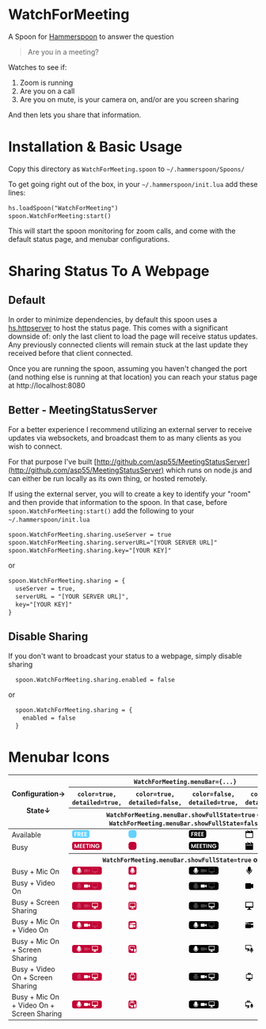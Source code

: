 # WatchForMeeting
A Spoon for [Hammerspoon](http://hammerspoon.org) to answer the question
> Are you in a meeting?

Watches to see if:
1) Zoom is running
2) Are you on a call
3) Are you on mute, is your camera on, and/or are you screen sharing

And then lets you share that information.

# Installation & Basic Usage
Copy this directory as `WatchForMeeting.spoon` to `~/.hammerspoon/Spoons/`

To get going right out of the box, in your `~/.hammerspoon/init.lua` add these lines:
```
hs.loadSpoon("WatchForMeeting")
spoon.WatchForMeeting:start()
```

This will start the spoon monitoring for zoom calls, and come with the default status page, and menubar configurations.

# Sharing Status To A Webpage

## Default
In order to minimize dependencies, by default this spoon uses a [hs.httpserver](https://www.hammerspoon.org/docs/hs.httpserver.html) to host the status page. This comes with a significant downside of: only the last client to load the page will receive status updates. Any previously connected clients will remain stuck at the last update they received before that client connected.

Once you are running the spoon, assuming you haven't changed the port (and nothing else is running at that location) you can reach your status page at http://localhost:8080

## Better - MeetingStatusServer
For a better experience I recommend utilizing an external server to receive updates via websockets, and broadcast them to as many clients as you wish to connect.

For that purpose I've built [http://github.com/asp55/MeetingStatusServer](http://github.com/asp55/MeetingStatusServer) which runs on node.js and can either be run locally as its own thing, or hosted remotely.

If using the external server, you will to create a key to identify your "room" and then provide that information to the spoon. 
In that case, before `spoon.WatchForMeeting:start()` add the following to your `~/.hammerspoon/init.lua`

```
spoon.WatchForMeeting.sharing.useServer = true
spoon.WatchForMeeting.sharing.serverURL="[YOUR SERVER URL]"
spoon.WatchForMeeting.sharing.key="[YOUR KEY]"
```

or 

```
spoon.WatchForMeeting.sharing = {
  useServer = true,
  serverURL = "[YOUR SERVER URL]",
  key="[YOUR KEY]"
}
```

## Disable Sharing
If you don't want to broadcast your status to a webpage, simply disable sharing
```
  spoon.WatchForMeeting.sharing.enabled = false
```
or
```
  spoon.WatchForMeeting.sharing = {
    enabled = false
  }
```

# Menubar Icons
<table>
  <thead>
  <tr>
  <th rowspan="3">
    Configuration&#8594;<br/><br/>
    State&#8595;
  </th>
  <th colspan="4"><code>WatchForMeeting.menuBar={...}</code></th>
  </tr>
  <tr>
  <th><code>color=true,</code><br/><code>detailed=true,</code></th>
  <th><code>color=true,</code><br/><code>detailed=false,</code></th>
  <th><code>color=false,</code><br/><code>detailed=true,</code></th>
  <th><code>color=false,</code><br/><code>detailed=false,</code></th>
  </tr>
  <tr>
  <th colspan="4"><code>WatchForMeeting.menuBar.showFullState=true</code> or <code>WatchForMeeting.menuBar.showFullState=false</code></th>
  </tr>
  </thead>
  <tbody>
    <tr>
      <td>Available</td>
      <td><img src="https://raw.githubusercontent.com/asp55/WatchForMeeting/main/menubar-icons/Color/Detailed/Free.png" alt="Free slash Available" height="16" /></td>
<td><img src="https://raw.githubusercontent.com/asp55/WatchForMeeting/main/menubar-icons/Color/Minimal/Free.png" alt="Free slash Available" height="16" /></td>
<td><img src="https://raw.githubusercontent.com/asp55/WatchForMeeting/main/menubar-icons/Template/Detailed/Free.png" alt="Free slash Available" height="16" /></td>
<td><img src="https://raw.githubusercontent.com/asp55/WatchForMeeting/main/menubar-icons/Template/Minimal/Free.png" alt="Free slash Available" height="16" /></td>
    </tr>
    <tr>
      <td>Busy</td>
      <td><img src="https://raw.githubusercontent.com/asp55/WatchForMeeting/main/menubar-icons/Color/Detailed/Meeting.png" alt="In meeting, no additional status" height="16"></td>
<td><img src="https://raw.githubusercontent.com/asp55/WatchForMeeting/main/menubar-icons/Color/Minimal/Meeting.png" alt="In meeting, no additional status" height="16"></td>
<td><img src="https://raw.githubusercontent.com/asp55/WatchForMeeting/main/menubar-icons/Template/Detailed/Meeting.png" alt="In meeting, no additional status" height="16"></td>
<td><img src="https://raw.githubusercontent.com/asp55/WatchForMeeting/main/menubar-icons/Template/Minimal/Meeting.png" alt="In meeting, no additional status" height="16"></td>
    </tr>
  <tr>
  <td></td>
  <th colspan="4"><code>WatchForMeeting.menuBar.showFullState=true</code> only</th>
  </tr>
    <tr>
      <td>Busy + Mic On</td>
      <td><img src="https://raw.githubusercontent.com/asp55/WatchForMeeting/main/menubar-icons/Color/Detailed/Meeting-Mic.png" alt="In meeting, mic:on, video:off, screensharing:off" height="16"></td>
<td><img src="https://raw.githubusercontent.com/asp55/WatchForMeeting/main/menubar-icons/Color/Minimal/Meeting-Mic.png" alt="In meeting, mic:on, video:off, screensharing:off" height="16"></td>
<td><img src="https://raw.githubusercontent.com/asp55/WatchForMeeting/main/menubar-icons/Template/Detailed/Meeting-Mic.png" alt="In meeting, mic:on, video:off, screensharing:off" height="16"></td>
<td><img src="https://raw.githubusercontent.com/asp55/WatchForMeeting/main/menubar-icons/Template/Minimal/Meeting-Mic.png" alt="In meeting, mic:on, video:off, screensharing:off" height="16"></td>
    </tr>
    <tr>
      <td>Busy + Video On</td>
    <td><img src="https://raw.githubusercontent.com/asp55/WatchForMeeting/main/menubar-icons/Color/Detailed/Meeting-Vid.png" alt="In meeting, mic:off, video:on, screensharing:off" height="16"></td>
<td><img src="https://raw.githubusercontent.com/asp55/WatchForMeeting/main/menubar-icons/Color/Minimal/Meeting-Vid.png" alt="In meeting, mic:off, video:on, screensharing:off" height="16"></td>
<td><img src="https://raw.githubusercontent.com/asp55/WatchForMeeting/main/menubar-icons/Template/Detailed/Meeting-Vid.png" alt="In meeting, mic:off, video:on, screensharing:off" height="16"></td>
<td><img src="https://raw.githubusercontent.com/asp55/WatchForMeeting/main/menubar-icons/Template/Minimal/Meeting-Vid.png" alt="In meeting, mic:off, video:on, screensharing:off" height="16"></td>
    </tr>
    <tr>
      <td>Busy + Screen Sharing</td>
      <td><img src="https://raw.githubusercontent.com/asp55/WatchForMeeting/main/menubar-icons/Color/Detailed/Meeting-Screen.png" alt="In meeting, mic:off, video:off, screensharing:on" height="16"></td>
<td><img src="https://raw.githubusercontent.com/asp55/WatchForMeeting/main/menubar-icons/Color/Minimal/Meeting-Screen.png" alt="In meeting, mic:off, video:off, screensharing:on" height="16"></td>
<td><img src="https://raw.githubusercontent.com/asp55/WatchForMeeting/main/menubar-icons/Template/Detailed/Meeting-Screen.png" alt="In meeting, mic:off, video:off, screensharing:on" height="16"></td>
<td><img src="https://raw.githubusercontent.com/asp55/WatchForMeeting/main/menubar-icons/Template/Minimal/Meeting-Screen.png" alt="In meeting, mic:off, video:off, screensharing:on" height="16"></td>
    </tr>
    <tr>
      <td>Busy + Mic On + Video On</td>
      <td><img src="https://raw.githubusercontent.com/asp55/WatchForMeeting/main/menubar-icons/Color/Detailed/Meeting-Mic-Vid.png" alt="In meeting, mic:on, video:on, screensharing:off" height="16"></td>
<td><img src="https://raw.githubusercontent.com/asp55/WatchForMeeting/main/menubar-icons/Color/Minimal/Meeting-Mic-Vid.png" alt="In meeting, mic:on, video:on, screensharing:off" height="16"></td>
<td><img src="https://raw.githubusercontent.com/asp55/WatchForMeeting/main/menubar-icons/Template/Detailed/Meeting-Mic-Vid.png" alt="In meeting, mic:on, video:on, screensharing:off" height="16"></td>
<td><img src="https://raw.githubusercontent.com/asp55/WatchForMeeting/main/menubar-icons/Template/Minimal/Meeting-Mic-Vid.png" alt="In meeting, mic:on, video:on, screensharing:off" height="16"></td>
    </tr>
    <tr>
      <td>Busy + Mic On + Screen Sharing</td>
      <td><img src="https://raw.githubusercontent.com/asp55/WatchForMeeting/main/menubar-icons/Color/Detailed/Meeting-Mic-Screen.png" alt="In meeting, mic:on, video:off, screensharing:on" height="16"></td>
<td><img src="https://raw.githubusercontent.com/asp55/WatchForMeeting/main/menubar-icons/Color/Minimal/Meeting-Mic-Screen.png" alt="In meeting, mic:on, video:off, screensharing:on" height="16"></td>
<td><img src="https://raw.githubusercontent.com/asp55/WatchForMeeting/main/menubar-icons/Template/Detailed/Meeting-Mic-Screen.png" alt="In meeting, mic:on, video:off, screensharing:on" height="16"></td>
<td><img src="https://raw.githubusercontent.com/asp55/WatchForMeeting/main/menubar-icons/Template/Minimal/Meeting-Mic-Screen.png" alt="In meeting, mic:on, video:off, screensharing:on" height="16"></td>
    </tr>
    <tr>
      <td>Busy + Video On + Screen Sharing</td>
      <td><img src="https://raw.githubusercontent.com/asp55/WatchForMeeting/main/menubar-icons/Color/Detailed/Meeting-Vid-Screen.png" alt="In meeting, mic:off, video:on, screensharing:on" height="16"></td>
<td><img src="https://raw.githubusercontent.com/asp55/WatchForMeeting/main/menubar-icons/Color/Minimal/Meeting-Vid-Screen.png" alt="In meeting, mic:off, video:on, screensharing:on" height="16"></td>
<td><img src="https://raw.githubusercontent.com/asp55/WatchForMeeting/main/menubar-icons/Template/Detailed/Meeting-Vid-Screen.png" alt="In meeting, mic:off, video:on, screensharing:on" height="16"></td>
<td><img src="https://raw.githubusercontent.com/asp55/WatchForMeeting/main/menubar-icons/Template/Minimal/Meeting-Vid-Screen.png" alt="In meeting, mic:off, video:on, screensharing:on" height="16"></td>
    </tr>
    <tr>
      <td>Busy + Mic On + Video On + Screen Sharing</td>
      <td><img src="https://raw.githubusercontent.com/asp55/WatchForMeeting/main/menubar-icons/Color/Detailed/Meeting-Mic-Vid-Screen.png" alt="In meeting, mic:on, video:on, screensharing:on" height="16"></td>
<td><img src="https://raw.githubusercontent.com/asp55/WatchForMeeting/main/menubar-icons/Color/Minimal/Meeting-Mic-Vid-Screen.png" alt="In meeting, mic:on, video:on, screensharing:on" height="16"></td>
<td><img src="https://raw.githubusercontent.com/asp55/WatchForMeeting/main/menubar-icons/Template/Detailed/Meeting-Mic-Vid-Screen.png" alt="In meeting, mic:on, video:on, screensharing:on" height="16"></td>
<td><img src="https://raw.githubusercontent.com/asp55/WatchForMeeting/main/menubar-icons/Template/Minimal/Meeting-Mic-Vid-Screen.png" alt="In meeting, mic:on, video:on, screensharing:on" height="16"></td>
    </tr>
  </tbody>
</table>